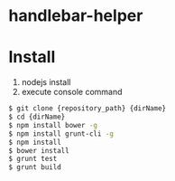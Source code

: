 handlebar-helper
================

# Install

1. nodejs install
2. execute console command
```sh
$ git clone {repository_path} {dirName}
$ cd {dirName}
$ npm install bower -g
$ npm install grunt-cli -g
$ npm install
$ bower install
$ grunt test
$ grunt build
```
